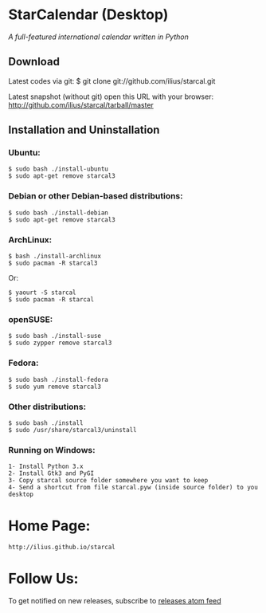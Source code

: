 # StarCalendar (Desktop)

*A full-featured international calendar written in Python* 

## Download
Latest codes via git:
    $ git clone git://github.com/ilius/starcal.git

Latest snapshot (without git) open this URL with your browser:
    http://github.com/ilius/starcal/tarball/master

## Installation and Uninstallation
### Ubuntu:
    $ sudo bash ./install-ubuntu
    $ sudo apt-get remove starcal3

### Debian or other Debian-based distributions:
    $ sudo bash ./install-debian
    $ sudo apt-get remove starcal3

### ArchLinux:
    $ bash ./install-archlinux
    $ sudo pacman -R starcal3
Or:

    $ yaourt -S starcal
    $ sudo pacman -R starcal

### openSUSE:
    $ sudo bash ./install-suse
    $ sudo zypper remove starcal3

### Fedora:
    $ sudo bash ./install-fedora
    $ sudo yum remove starcal3

### Other distributions:
    $ sudo bash ./install
    $ sudo /usr/share/starcal3/uninstall

### Running on Windows:
    1- Install Python 3.x
    2- Install Gtk3 and PyGI
    3- Copy starcal source folder somewhere you want to keep
    4- Send a shortcut from file starcal.pyw (inside source folder) to you desktop

# Home Page:
    http://ilius.github.io/starcal

# Follow Us:
To get notified on new releases, subscribe to [releases atom feed](https://github.com/ilius/starcal/releases.atom)
